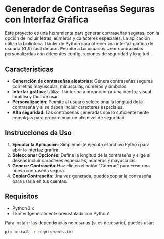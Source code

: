 # Generador de Contraseñas Seguras con Interfaz Gráfica

Este proyecto es una herramienta para generar contraseñas seguras, con la opción de incluir letras, números y caracteres especiales. La aplicación utiliza la biblioteca Tkinter de Python para ofrecer una interfaz gráfica de usuario (GUI) fácil de usar. Permite a los usuarios crear contraseñas personalizadas con diferentes configuraciones de seguridad y longitud.

## Características

- **Generación de contraseñas aleatorias**: Genera contraseñas seguras con letras mayúsculas, minúsculas, números y símbolos.
- **Interfaz gráfica**: Utiliza Tkinter para proporcionar una interfaz visual intuitiva y fácil de usar.
- **Personalización**: Permite al usuario seleccionar la longitud de la contraseña y si se deben incluir caracteres especiales.
- **Alta seguridad**: Las contraseñas generadas son lo suficientemente complejas para proporcionar un alto nivel de seguridad.

## Instrucciones de Uso

1. **Ejecutar la Aplicación**: Simplemente ejecuta el archivo Python para abrir la interfaz gráfica.
2. **Seleccionar Opciones**: Define la longitud de la contraseña y elige si deseas incluir caracteres especiales, números y mayúsculas.
3. **Generar Contraseña**: Haz clic en el botón "Generar" para crear una nueva contraseña segura.
4. **Copiar Contraseña**: Una vez generada, puedes copiar la contraseña para usarla en tus cuentas.

## Requisitos

- Python 3.x
- Tkinter (generalmente preinstalado con Python)
  
Para instalar las dependencias necesarias (si es necesario), puedes usar:

```bash
pip install -r requirements.txt
